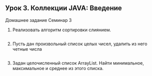 ## Урок 3. Коллекции JAVA: Введение
Домашнее задание Семинар 3
>
1. Реализовать алгоритм сортировки слиянием.
>
```java
```
2. Пусть дан произвольный список целых чисел, удалить из него четные числа
>
```java
```
3. Задан целочисленный список ArrayList. Найти минимальное, максимальное и среднее из этого списка.
>
```java
```